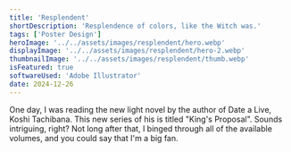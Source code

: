 ```yaml
---
title: 'Resplendent'
shortDescription: 'Resplendence of colors, like the Witch was.'
tags: ['Poster Design']
heroImage: '../../assets/images/resplendent/hero.webp'
displayImage: '../../assets/images/resplendent/hero-2.webp'
thumbnailImage: '../../assets/images/resplendent/thumb.webp'
isFeatured: true
softwareUsed: 'Adobe Illustrator'
date: 2024-12-26
---
```


One day, I was reading the new light novel by the author of Date a Live, Koshi Tachibana. This new series of his is titled "King's Proposal". Sounds intriguing, right? Not long after that, I binged through all of the available volumes, and you could say that I'm a big fan.